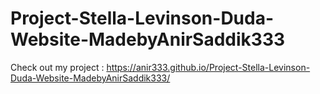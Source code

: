 # Project-Stella-Levinson-Duda-Website-MadebyAnirSaddik333

Check out my project : https://anir333.github.io/Project-Stella-Levinson-Duda-Website-MadebyAnirSaddik333/
